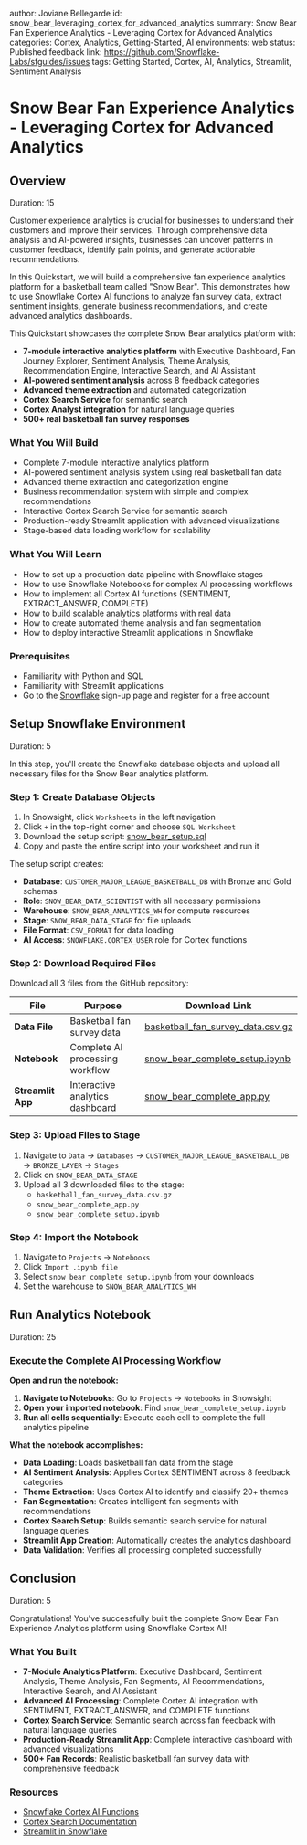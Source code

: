 author: Joviane Bellegarde
id: snow_bear_leveraging_cortex_for_advanced_analytics
summary: Snow Bear Fan Experience Analytics - Leveraging Cortex for Advanced Analytics
categories: Cortex, Analytics, Getting-Started, AI
environments: web
status: Published
feedback link: <https://github.com/Snowflake-Labs/sfguides/issues>
tags: Getting Started, Cortex, AI, Analytics, Streamlit, Sentiment Analysis

# Snow Bear Fan Experience Analytics - Leveraging Cortex for Advanced Analytics
<!-- ------------------------ -->

## Overview
Duration: 15

Customer experience analytics is crucial for businesses to understand their customers and improve their services. Through comprehensive data analysis and AI-powered insights, businesses can uncover patterns in customer feedback, identify pain points, and generate actionable recommendations.

In this Quickstart, we will build a comprehensive fan experience analytics platform for a basketball team called "Snow Bear". This demonstrates how to use Snowflake Cortex AI functions to analyze fan survey data, extract sentiment insights, generate business recommendations, and create advanced analytics dashboards.

This Quickstart showcases the complete Snow Bear analytics platform with:
- **7-module interactive analytics platform** with Executive Dashboard, Fan Journey Explorer, Sentiment Analysis, Theme Analysis, Recommendation Engine, Interactive Search, and AI Assistant
- **AI-powered sentiment analysis** across 8 feedback categories
- **Advanced theme extraction** and automated categorization
- **Cortex Search Service** for semantic search
- **Cortex Analyst integration** for natural language queries
- **500+ real basketball fan survey responses**

### What You Will Build
- Complete 7-module interactive analytics platform
- AI-powered sentiment analysis system using real basketball fan data
- Advanced theme extraction and categorization engine
- Business recommendation system with simple and complex recommendations
- Interactive Cortex Search Service for semantic search
- Production-ready Streamlit application with advanced visualizations
- Stage-based data loading workflow for scalability

### What You Will Learn
- How to set up a production data pipeline with Snowflake stages
- How to use Snowflake Notebooks for complex AI processing workflows
- How to implement all Cortex AI functions (SENTIMENT, EXTRACT_ANSWER, COMPLETE)
- How to build scalable analytics platforms with real data
- How to create automated theme analysis and fan segmentation
- How to deploy interactive Streamlit applications in Snowflake

### Prerequisites
- Familiarity with Python and SQL
- Familiarity with Streamlit applications
- Go to the [Snowflake](https://signup.snowflake.com/?utm_cta=quickstarts_) sign-up page and register for a free account

<!-- ------------------------ -->
## Setup Snowflake Environment  
Duration: 5

In this step, you'll create the Snowflake database objects and upload all necessary files for the Snow Bear analytics platform.

### Step 1: Create Database Objects

1. In Snowsight, click `Worksheets` in the left navigation
2. Click `+` in the top-right corner and choose `SQL Worksheet`
3. Download the setup script: [snow_bear_setup.sql](https://github.com/Snowflake-Labs/sfguide-snow-bear-fan-experience-analytics-leveraging-cortex/blob/main/scripts/snow_bear_setup.sql)
4. Copy and paste the entire script into your worksheet and run it

The setup script creates:
- **Database**: `CUSTOMER_MAJOR_LEAGUE_BASKETBALL_DB` with Bronze and Gold schemas
- **Role**: `SNOW_BEAR_DATA_SCIENTIST` with all necessary permissions  
- **Warehouse**: `SNOW_BEAR_ANALYTICS_WH` for compute resources
- **Stage**: `SNOW_BEAR_DATA_STAGE` for file uploads
- **File Format**: `CSV_FORMAT` for data loading
- **AI Access**: `SNOWFLAKE.CORTEX_USER` role for Cortex functions

### Step 2: Download Required Files

Download all 3 files from the GitHub repository:

| File | Purpose | Download Link |
|------|---------|---------------|
| **Data File** | Basketball fan survey data | [basketball_fan_survey_data.csv.gz](https://github.com/Snowflake-Labs/sfguide-snow-bear-fan-experience-analytics-leveraging-cortex/blob/main/scripts/basketball_fan_survey_data.csv.gz) |
| **Notebook** | Complete AI processing workflow | [snow_bear_complete_setup.ipynb](https://github.com/Snowflake-Labs/sfguide-snow-bear-fan-experience-analytics-leveraging-cortex/blob/main/notebooks/snow_bear_complete_setup.ipynb) |
| **Streamlit App** | Interactive analytics dashboard | [snow_bear_complete_app.py](https://github.com/Snowflake-Labs/sfguide-snow-bear-fan-experience-analytics-leveraging-cortex/blob/main/scripts/snow_bear_complete_app.py) |

### Step 3: Upload Files to Stage

1. Navigate to `Data` → `Databases` → `CUSTOMER_MAJOR_LEAGUE_BASKETBALL_DB` → `BRONZE_LAYER` → `Stages`
2. Click on `SNOW_BEAR_DATA_STAGE`
3. Upload all 3 downloaded files to the stage:
   - `basketball_fan_survey_data.csv.gz`
   - `snow_bear_complete_app.py`
   - `snow_bear_complete_setup.ipynb`

### Step 4: Import the Notebook

1. Navigate to `Projects` → `Notebooks`
2. Click `Import .ipynb file`
3. Select `snow_bear_complete_setup.ipynb` from your downloads
4. Set the warehouse to `SNOW_BEAR_ANALYTICS_WH`


<!-- ------------------------ -->
## Run Analytics Notebook
Duration: 25

### Execute the Complete AI Processing Workflow

**Open and run the notebook:**
1. **Navigate to Notebooks**: Go to `Projects` → `Notebooks` in Snowsight
2. **Open your imported notebook**: Find `snow_bear_complete_setup.ipynb`
3. **Run all cells sequentially**: Execute each cell to complete the full analytics pipeline

**What the notebook accomplishes:**
- **Data Loading**: Loads basketball fan data from the stage
- **AI Sentiment Analysis**: Applies Cortex SENTIMENT across 8 feedback categories
- **Theme Extraction**: Uses Cortex AI to identify and classify 20+ themes
- **Fan Segmentation**: Creates intelligent fan segments with recommendations
- **Cortex Search Setup**: Builds semantic search service for natural language queries
- **Streamlit App Creation**: Automatically creates the analytics dashboard
- **Data Validation**: Verifies all processing completed successfully

<!-- ------------------------ -->
## Conclusion
Duration: 5

Congratulations! You've successfully built the complete Snow Bear Fan Experience Analytics platform using Snowflake Cortex AI!

### What You Built
- **7-Module Analytics Platform**: Executive Dashboard, Sentiment Analysis, Theme Analysis, Fan Segments, AI Recommendations, Interactive Search, and AI Assistant
- **Advanced AI Processing**: Complete Cortex AI integration with SENTIMENT, EXTRACT_ANSWER, and COMPLETE functions
- **Cortex Search Service**: Semantic search across fan feedback with natural language queries
- **Production-Ready Streamlit App**: Complete interactive dashboard with advanced visualizations
- **500+ Fan Records**: Realistic basketball fan survey data with comprehensive feedback

### Resources
- [Snowflake Cortex AI Functions](https://docs.snowflake.com/user-guide/snowflake-cortex/llm-functions)
- [Cortex Search Documentation](https://docs.snowflake.com/user-guide/snowflake-cortex/cortex-search)
- [Streamlit in Snowflake](https://docs.snowflake.com/developer-guide/streamlit/about-streamlit)
